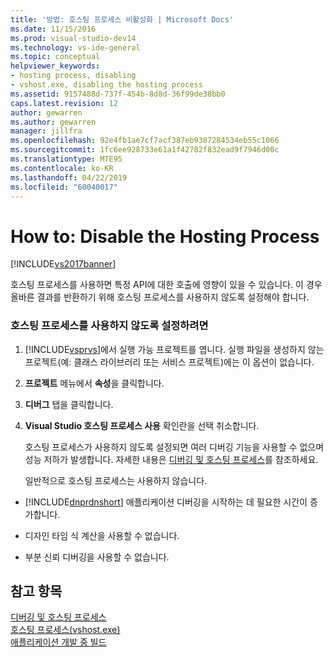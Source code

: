 ```yaml
---
title: '방법: 호스팅 프로세스 비활성화 | Microsoft Docs'
ms.date: 11/15/2016
ms.prod: visual-studio-dev14
ms.technology: vs-ide-general
ms.topic: conceptual
helpviewer_keywords:
- hosting process, disabling
- vshost.exe, disabling the hosting process
ms.assetid: 9157488d-737f-454b-8d8d-36f99de38bb0
caps.latest.revision: 12
author: gewarren
ms.author: gewarren
manager: jillfra
ms.openlocfilehash: 92e4fb1ae7cf7acf387eb9387284534eb55c1066
ms.sourcegitcommit: 1fc6ee928733e61a1f42782f832ead9f7946d00c
ms.translationtype: MTE95
ms.contentlocale: ko-KR
ms.lasthandoff: 04/22/2019
ms.locfileid: "60040017"
---
```

# <a name="how-to-disable-the-hosting-process"></a>How to: Disable the Hosting Process
[!INCLUDE[vs2017banner](../includes/vs2017banner.md)]

호스팅 프로세스를 사용하면 특정 API에 대한 호출에 영향이 있을 수 있습니다. 이 경우 올바른 결과를 반환하기 위해 호스팅 프로세스를 사용하지 않도록 설정해야 합니다.  
  
### <a name="to-disable-the-hosting-process"></a>호스팅 프로세스를 사용하지 않도록 설정하려면  
  
1. [!INCLUDE[vsprvs](../includes/vsprvs-md.md)]에서 실행 가능 프로젝트를 엽니다. 실행 파일을 생성하지 않는 프로젝트(예: 클래스 라이브러리 또는 서비스 프로젝트)에는 이 옵션이 없습니다.  
  
2. **프로젝트** 메뉴에서 **속성**을 클릭합니다.  
  
3. **디버그** 탭을 클릭합니다.  
  
4. **Visual Studio 호스팅 프로세스 사용** 확인란을 선택 취소합니다.  
  
   호스팅 프로세스가 사용하지 않도록 설정되면 여러 디버깅 기능을 사용할 수 없으며 성능 저하가 발생합니다. 자세한 내용은 [디버깅 및 호스팅 프로세스](../debugger/debugging-and-the-hosting-process.md)를 참조하세요.  
  
   일반적으로 호스팅 프로세스는 사용하지 않습니다.  
  
- [!INCLUDE[dnprdnshort](../includes/dnprdnshort-md.md)] 애플리케이션 디버깅을 시작하는 데 필요한 시간이 증가합니다.  
  
- 디자인 타임 식 계산을 사용할 수 없습니다.  
  
- 부분 신뢰 디버깅을 사용할 수 없습니다.  
  
## <a name="see-also"></a>참고 항목  
 [디버깅 및 호스팅 프로세스](../debugger/debugging-and-the-hosting-process.md)   
 [호스팅 프로세스(vshost.exe)](../ide/hosting-process-vshost-exe.md)   
 [애플리케이션 개발 중 빌드](http://msdn.microsoft.com/c9497d62-3b7b-4449-88e8-cf27acc9efe6)

